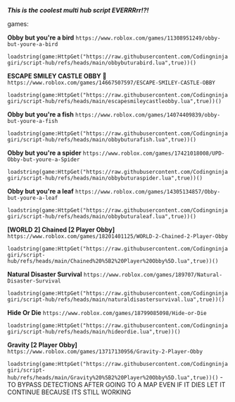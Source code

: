 ***This is the coolest multi hub script EVERRRrr!?!***


games:

**Obby but you're a bird**  ```https://www.roblox.com/games/11308951249/obby-but-youre-a-bird```  

```loadstring(game:HttpGet("https://raw.githubusercontent.com/Codingninjagiri/script-hub/refs/heads/main/obbybuturabird.lua",true))()```

**ESCAPE SMILEY CASTLE OBBY 🙂**  ```https://www.roblox.com/games/14667507597/ESCAPE-SMILEY-CASTLE-OBBY```  

```loadstring(game:HttpGet("https://raw.githubusercontent.com/Codingninjagiri/script-hub/refs/heads/main/escapesmileycastleobby.lua",true))()```

**Obby but you're a fish** ```https://www.roblox.com/games/14074409839/obby-but-youre-a-fish```

```loadstring(game:HttpGet("https://raw.githubusercontent.com/Codingninjagiri/script-hub/refs/heads/main/obbybuturafish.lua",true))()```

**Obby but you're a spider** ```https://www.roblox.com/games/17421018008/UPD-Obby-but-youre-a-Spider```

```loadstring(game:HttpGet("https://raw.githubusercontent.com/Codingninjagiri/script-hub/refs/heads/main/obbybuturaspider.lua",true))()```

**Obby but you're a leaf** ```https://www.roblox.com/games/14305134857/Obby-but-youre-a-leaf```

```loadstring(game:HttpGet("https://raw.githubusercontent.com/Codingninjagiri/script-hub/refs/heads/main/obbybuturaleaf.lua",true))()```

**[WORLD 2] Chained [2 Player Obby]** ```https://www.roblox.com/games/18201401125/WORLD-2-Chained-2-Player-Obby```

```loadstring(game:HttpGet("https://raw.githubusercontent.com/Codingninjagiri/script-hub/refs/heads/main/Chained%20%5B2%20Player%20Obby%5D.lua",true))()```

**Natural Disaster Survival** ```https://www.roblox.com/games/189707/Natural-Disaster-Survival```

```loadstring(game:HttpGet("https://raw.githubusercontent.com/Codingninjagiri/script-hub/refs/heads/main/naturaldisastersurvival.lua",true))()```

**Hide Or Die** ```https://www.roblox.com/games/18799085098/Hide-or-Die```

```loadstring(game:HttpGet("https://raw.githubusercontent.com/Codingninjagiri/script-hub/refs/heads/main/hideordie.lua",true))()```

**Gravity [2 Player Obby]** ```https://www.roblox.com/games/13717130956/Gravity-2-Player-Obby```

```loadstring(game:HttpGet("https://raw.githubusercontent.com/Codingninjagiri/script-hub/refs/heads/main/Gravity%20%5B2%20Player%20Obby%5D.lua",true))()```   - TO BYPASS DETECTIONS AFTER GOING TO A MAP EVEN IF IT DIES LET IT CONTINUE BECAUSE ITS STILL WORKING 
